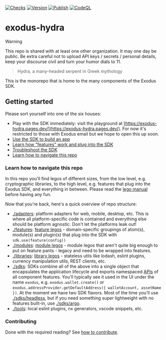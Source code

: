 [![Checks](https://github.com/ExodusMovement/exodus-hydra/actions/workflows/checks.yaml/badge.svg?branch=master)](https://github.com/ExodusMovement/exodus-hydra/actions/workflows/checks.yaml) [![Version](https://github.com/ExodusMovement/exodus-hydra/actions/workflows/version.yaml/badge.svg)](https://github.com/ExodusMovement/exodus-hydra/actions/workflows/version.yaml) [![Publish](https://github.com/ExodusMovement/exodus-hydra/actions/workflows/publish.yaml/badge.svg)](https://github.com/ExodusMovement/exodus-hydra/actions/workflows/publish.yaml) [![CodeQL](https://github.com/ExodusMovement/exodus-hydra/actions/workflows/codeql.yml/badge.svg)](https://github.com/ExodusMovement/exodus-hydra/actions/workflows/codeql.yml)

# exodus-hydra

> [!WARNING]
> This repo is shared with at least one other organization. It may one day be public. Be extra careful not to upload API keys / secrets / personal details, keep your discourse civil and turn your humor dials to 11.

> Hydra, a many-headed serpent in Greek mythology

This is the monorepo that is home to the many components of the Exodus SDK.

## Getting started

Please sort yourself into one of the six houses:

- Play with the SDK immediately: visit the playground at [https://exodus-hydra.pages.dev/](https://exodus-hydra.pages.dev/). For now it's restricted to those with Exodus email but we hope to open this up soon.
- [Use the SDK to build an app](docs/development/using-the-sdk.md)
- [Learn how "features" work and plug into the SDK](docs/development/dissecting-a-feature.md)
- [Troubleshoot the SDK](docs/development/troubleshooting.md)
- [Learn how to navigate this repo](#learn-how-to-navigate-this-repo)

### Learn how to navigate this repo

In this repo you'll find legos of different sizes, from the low level, e.g. cryptographic libraries, to the high level, e.g. features that plug into the Exodus SDK, and everything in between. Please read the [lego manual](docs/development/legos.md) before having any fun.

Now that you're back, here's a quick overview of repo structure:

- [./adapters](./adapters): platform adapters for web, mobile, desktop, etc. This is where all platform-specific code is contained and everything else should be platform agnostic. Don't let the platforms leak out!
- [./features](./features): [feature legos](docs/development/legos.md#features) - domain-specific groupings of atom(s), module(s) and plugin(s) that plug into the SDK with `sdk.use(feature(config))`
- [./modules](./modules): [module legos](docs/development/legos.md#modules) - module legos that aren't quite big enough to put on feature pants - legacy and need to be wrapped into features.
- [./libraries](./libraries): [library legos](docs/development/legos.md#libraries) - stateless utils like lodash, eslint plugins, currency manipulation utils, REST clients, etc.
- [./sdks](./sdks): SDKs combine all of the above into a single object that encapsulates the application lifecycle and exports namespaced [APIs](docs/development/legos.md#api-slices) of all component features. You'll typically see it used in the UI under the name `exodus`, e.g. `exodus.wallet.create()` or `exodus.addressProvider.getDefaultAddress({ walletAccount, assetName })`. At the moment we have two SDK flavors. Most of the time you'll use [./sdks/headless](./sdks/headless), but if you need something super lightweight with no features built-in, use [./sdks/argo](./sdks/argo).
- [./tools](./tools): local eslint plugins, nx generators, vscode snippets, etc.

### Contributing

Done with the required reading? See [how to contribute](./CONTRIBUTING.md).
